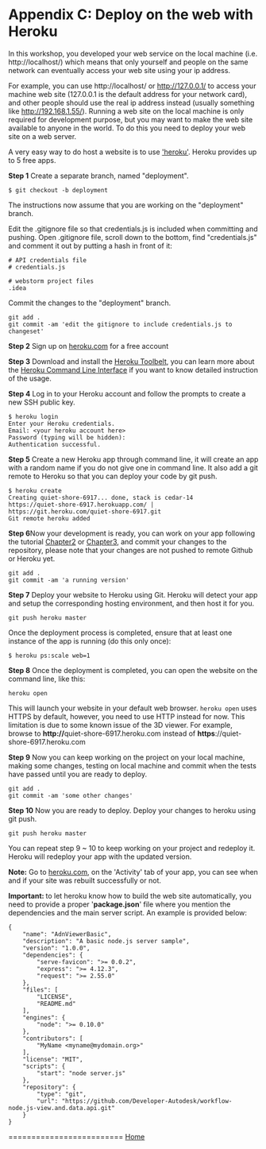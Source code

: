 # Appendix C: Deploy on the web with Heroku

In this workshop, you developed your web service on the local machine (i.e. http://localhost/) which means that only yourself and people
on the same network can eventually access your web site using your ip address.

For example, you can use http://localhost/ or http://127.0.0.1/ to access your machine web site (127.0.0.1 is the default address for your network card),
and other people should use the real ip address instead (usually something like http://192.168.1.55/). Running a web site on the local machine is only
required for development purpose, but you may want to make the web site available to anyone in the world. To do this you need to deploy your web site
on a web server.

A very easy way to do host a website is to use ['heroku'](https://www.heroku.com/). Heroku provides up to 5 free apps.

<b>Step 1</b> Create a separate branch, named "deployment".
```
$ git checkout -b deployment
```

The instructions now assume that you are working on the "deployment" branch.

Edit the .gitignore file so that credentials.js is included when committing and pushing.
Open .gitignore file, scroll down to the bottom, find "credentials.js" and comment it out by putting a
hash in front of it:
```
# API credentials file
# credentials.js

# webstorm project files
.idea
```

Commit the changes to the "deployment" branch.
```
git add .
git commit -am 'edit the gitignore to include credentials.js to changeset'
```

<b>Step 2</b> Sign up on [heroku.com](https://www.heroku.com/) for a free account

<b>Step 3</b> Download and install the [Heroku Toolbelt](https://toolbelt.heroku.com/),
you can learn more about the [Heroku Command Line Interface](https://devcenter.heroku.com/categories/command-line)
if you want to know detailed instruction of the usage.

<b>Step 4</b> Log in to your Heroku account and follow the prompts to create a new SSH public key.
```
$ heroku login
Enter your Heroku credentials.
Email: <your heroku account here>
Password (typing will be hidden):
Authentication successful.
```

<b>Step 5</b> Create a new Heroku app through command line, it will create an app with a random name if you
do not give one in command line. It also add a git remote to Heroku so that you can deploy your code by git push.
```
$ heroku create
Creating quiet-shore-6917... done, stack is cedar-14
https://quiet-shore-6917.herokuapp.com/ | https://git.heroku.com/quiet-shore-6917.git
Git remote heroku added
```

<b>Step 6</b>Now your development is ready, you can work on your app following the tutorial
[Chapter2](../chapters/chapter-2.md) or [Chapter3](../chapters/chapter-3.md), and commit your changes to the repository,
please note that your changes are not pushed to remote Github or Heroku yet.
```
git add .
git commit -am 'a running version'
````

<b>Step 7</b> Deploy your website to Heroku using Git. Heroku will detect your app and setup the
corresponding hosting environment, and then host it for you.
```
git push heroku master
```

Once the deployment process is completed, ensure that at least one instance of the app is
running (do this only once):
```
$ heroku ps:scale web=1
```

<b>Step 8</b> Once the deployment is completed, you can open the website on the command line, like this:
```
heroku open
```
This will launch your website in your default web browser. `heroku open` uses HTTPS by default, however,
you need to use HTTP instead for now. This limitation is due to some known issue of the 3D viewer.
For example, browse to <b>http://</b>quiet-shore-6917.heroku.com instead of <b>https</b>://quiet-shore-6917.heroku.com

<b>Step 9</b> Now you can keep working on the project on your local machine, making some changes,
testing on local machine and commit when the tests have passed until you are ready to deploy.
```
git add .
git commit -am 'some other changes'
```

<b>Step 10</b> Now you are ready to deploy. Deploy your changes to heroku using git push.
```
git push heroku master
```

You can repeat step 9 ~ 10 to keep working on your project and redeploy it. Heroku will redeploy
your app with the updated version.

<b>Note:</b> Go to [heroku.com](https://dashboard.heroku.com), on the 'Activity' tab of your app, you
can see when and if your site was rebuilt successfully or not.


<b>Important: </b> to let heroku know how to build the web site automatically, you need to provide a proper '<b>package.json</b>' file where you mention the dependencies
and the main server script. An example is provided below:
```
{
	"name": "AdnViewerBasic",
	"description": "A basic node.js server sample",
	"version": "1.0.0",
	"dependencies": {
		"serve-favicon": ">= 0.0.2",
		"express": ">= 4.12.3",
		"request": ">= 2.55.0"
	},
	"files": [
		"LICENSE",
		"README.md"
	],
	"engines": {
		"node": ">= 0.10.0"
	},
	"contributors": [
		"MyName <myname@mydomain.org>"
	],
	"license": "MIT",
	"scripts": {
		"start": "node server.js"
	},
	"repository": {
		"type": "git",
		"url": "https://github.com/Developer-Autodesk/workflow-node.js-view.and.data.api.git"
	}
}
```


=========================
[Home](../README.md)

